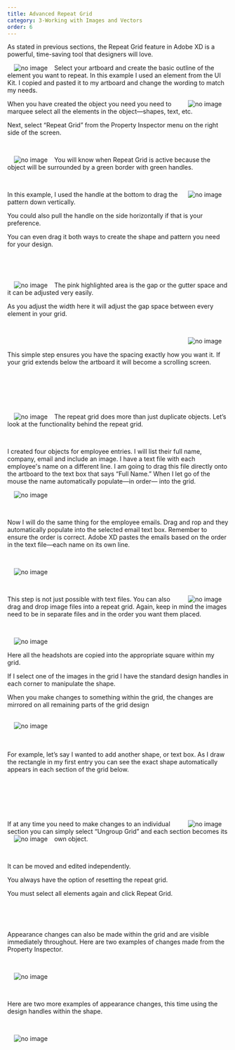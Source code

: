 ```yaml
---
title: Advanced Repeat Grid
category: 3-Working with Images and Vectors
order: 6
---
```


As stated in previous sections, the Repeat Grid feature in Adobe XD is a powerful, time-saving tool that designers will love.   


<img style="padding: 0px 15px;float:left;" src="https://iwilfried.github.io/Adobe-XD-eBook/images/XD-Repeat-01.png" alt="no image"/>Select your artboard and create the basic outline of the element you want to repeat. In this example I used an element from the UI Kit. I copied and pasted it to my artboard and change the wording to match my needs.


<img style="padding: 0px 15px;float:right;" src="https://iwilfried.github.io/Adobe-XD-eBook/images/XD-Repeat-02.png" alt="no image"/>  

When you have created the object you need you need to marquee select all the elements in the object—shapes, text, etc.

Next, select “Repeat Grid” from the Property Inspector menu on the right side of the screen.



&nbsp;   


<img style="padding: 0px 15px;float:left;" src="https://iwilfried.github.io/Adobe-XD-eBook/images/XD-Repeat-03.png" alt="no image"/>

You will know when Repeat Grid is active because the object will be surrounded by a green border with green handles.
 
&nbsp;   

<img style="padding: 0px 15px;float:right;" src="https://iwilfried.github.io/Adobe-XD-eBook/images/XD-Repeat-04.png" alt="no image"/>

In this example, I used the handle at the bottom to drag the pattern down vertically. 

You could also pull the handle on the side horizontally if that is your preference. 

You can even drag it both ways to create the shape and pattern you need for your design.  

&nbsp;   

&nbsp;   


<img style="padding: 0px 15px;float:left;" src="https://iwilfried.github.io/Adobe-XD-eBook/images/XD-Repeat-05.png" alt="no image"/>  

The pink highlighted area is the gap or the gutter space and it can be adjusted very easily.

As you adjust the width here it will adjust the gap space between every element in your grid.

&nbsp;   

<img style="padding: 0px 15px;float:right;" src="https://iwilfried.github.io/Adobe-XD-eBook/images/XD-Repeat-06.png" alt="no image"/>  

&nbsp;   

This simple step ensures you have the spacing exactly how you want it. If your grid extends below the artboard it will become a scrolling screen.
 
&nbsp;   
 
&nbsp;   

&nbsp;   

<img style="padding: 0px 15px;float:left;" src="https://iwilfried.github.io/Adobe-XD-eBook/images/XD-Repeat-07.png" alt="no image"/>  

The repeat grid does more than just duplicate objects. Let’s look at the functionality behind the repeat grid.  

&nbsp;   

I created four objects for employee entries. I will list their full name, company, email and include an image.
I have a text file with each employee's name on a different line. I am going to drag this file directly onto the artboard to the text box that says “Full Name.”
When I let go of the mouse the name automatically populate—in order— into the grid.  



<img style="padding: 0px 15px;" src="https://iwilfried.github.io/Adobe-XD-eBook/images/XD-Repeat-08.png" alt="no image"/>

&nbsp;   

Now I will do the same thing for the employee emails. Drag and rop and they automatically populate into the selected email text box. Remember to ensure the order is correct. Adobe XD pastes the emails based on the order in the text file—each name on its own line.  

&nbsp;   

<img style="padding: 0px 15px;" src="https://iwilfried.github.io/Adobe-XD-eBook/images/XD-Repeat-09.png" alt="no image"/>  


&nbsp;   

<img style="padding: 0px 15px;float:right;" src="https://iwilfried.github.io/Adobe-XD-eBook/images/XD-Repeat-10.png" alt="no image"/>  

This step is not just possible with text files. You can also drag and drop image files into a repeat grid. Again, keep in mind the images need to be in separate files and in the order you want them placed.  

&nbsp;   

<img style="padding: 0px 15px;float:left;" src="https://iwilfried.github.io/Adobe-XD-eBook/images/XD-Repeat-13.png" alt="no image"/>  

&nbsp;   
 
Here all the headshots are copied into the appropriate square within my grid.
 
If I select one of the images in the grid I have the standard design handles in each corner to manipulate the shape.
 
When you make changes to something within the grid, the changes are mirrored on all remaining parts of the grid design

&nbsp;   
<img style="padding: 0px 15px;float:left;" src="https://iwilfried.github.io/Adobe-XD-eBook/images/XD-Repeat-14.png" alt="no image"/>  
&nbsp;   

&nbsp;   
For example, let’s say I wanted to add another shape, or text box. As I draw the rectangle in my first entry you can see the exact shape automatically appears in each section of the grid below.  
 
&nbsp;   
 
&nbsp;   
 
&nbsp;   
 
<img style="padding: 0px 15px;float:right;" src="https://iwilfried.github.io/Adobe-XD-eBook/images/XD-Repeat-15.png" alt="no image"/> 
If at any time you need to make changes to an individual section you can simply select “Ungroup Grid” and each section becomes its own object.
  

 <img style="padding: 0px 15px;float:left;" src="https://iwilfried.github.io/Adobe-XD-eBook/images/XD-Repeat-16.png" alt="no image"/> 

&nbsp;   

It can be moved and edited independently.
 
You always have the option of resetting the repeat grid.
 
You must select all elements again and click Repeat Grid.
 
&nbsp;   

&nbsp;   

Appearance changes can also be made within the grid and are visible immediately throughout. Here are two examples of changes made from the Property Inspector.  
 
&nbsp;   

<img style="padding: 0px 15px;" src="https://iwilfried.github.io/Adobe-XD-eBook/images/XD-Repeat-17.png" alt="no image"/>

&nbsp;   

Here are two more examples of appearance changes, this time using the design handles within the shape.  

&nbsp;   

<img style="padding: 0px 15px;" src="https://iwilfried.github.io/Adobe-XD-eBook/images/XD-Repeat-18.png" alt="no image"/>  

&nbsp;   


&nbsp;   


&nbsp;   


&nbsp;   
